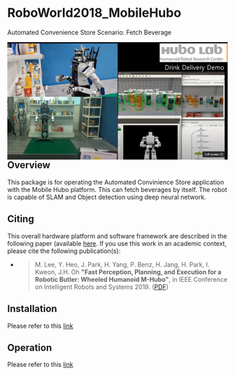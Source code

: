 # RoboWorld2018_MobileHubo
Automated Convenience Store Scenario: Fetch Beverage 

<a alt="Scenario video" href="https://youtu.be/xDmYLFKTHFk"><img src="/images/roboworld_scenario.png" align="left" width="900" ></a>

## Overview
This package is for operating the Automated Convinience Store application with the Mobile Hubo platform. This can fetch beverages by itself. The robot is capable of SLAM and Object detection using deep neural network. 


## Citing

This overall hardware platform and software framework are described in the following paper (available [here]((https://doi.org/10.1109/IROS40897.2019.8968064)). If you use this work in an academic context, please cite the following publication(s):

* > M. Lee, Y. Heo, J. Park, H. Yang, P. Benz, H. Jang, H. Park, I. Kweon, J.H. Oh
  > **"Fast Perception, Planning, and Execution for a Robotic Butler: Wheeled Humanoid M-Hubo"**,
  > in IEEE Conference on Intelligent Robots and Systems 2019. ([PDF](https://arxiv.org/abs/2001.00356))

## Installation
Please refer to this [link]((http://www.kirobotics.com/w/index.php?title=Gogo:Proj_DevelopementOfCoreTechnology_Software_Install_Manual))

## Operation
Please refer to this [link]((http://www.kirobotics.com/w/index.php?title=Gogo:Proj_DevelopementOfCoreTechnology_Operation_Manual))
